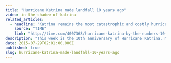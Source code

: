 ```yaml
---
title: "Hurricane Katrina made landfall 10 years ago"
video: in-the-shadow-of-katrina
related_articles:
  - headline: "Katrina remains the most catastrophic and costly hurricane in US history"
    source: "TIME"
    link: "http://time.com/4007368/hurricane-katrina-by-the-numbers-10-years-later/"
description: "This week is the 10th anniversary of Hurricane Katrina. Mistakes were made in the recovery that still haunt us today."
date: 2015-07-29T02:01:00.000Z
published: true
slug: hurricane-katrina-made-landfall-10-years-ago
---
```


